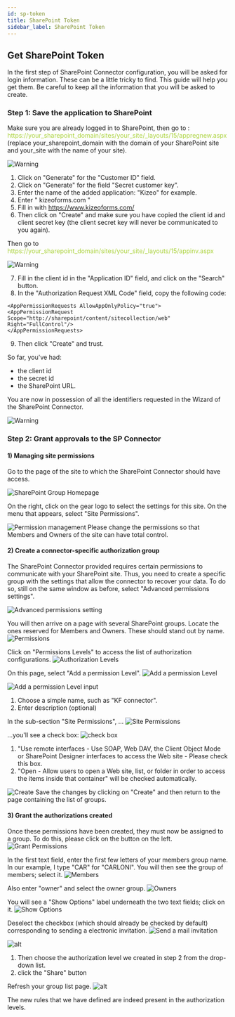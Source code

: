 ```yaml
---
id: sp-token
title: SharePoint Token
sidebar_label: SharePoint Token
---
```


## Get SharePoint Token
In the first step of SharePoint Connector configuration, you will be asked for login information.
These can be a little tricky to find. This guide will help you get them.
Be careful to keep all the information that you will be asked to create. 

### Step 1: Save the application to SharePoint

Make sure you are already logged in to SharePoint, then go to :
<span style="color:#ABD33D">https://<span></span>your_sharepoint_domain/sites/your_site/_layouts/15/appregnew.aspx</span>  
(replace your_sharepoint_domain with the domain of your SharePoint site and your_site with the name of your site).


![Warning][token-01]
1. Click on "Generate" for the "Customer ID" field.
2. Click on "Generate" for the field "Secret customer key". 
3. Enter the name of the added application: "Kizeo" for example.
4. Enter " kizeoforms.com " 
5. Fill in with https://www.kizeoforms.com/
6. Then click on "Create" and make sure you have copied the client id and client secret key (the client secret key will never be communicated to you again). 

Then go to <span style="color:#ABD33D">https://<span></span>your_sharepoint_domain/sites/your_site/_layouts/15/appinv.aspx</span>

![Warning][token-02]

7. Fill in the client id in the "Application ID" field, and click on the "Search" button.
8. In the "Authorization Request XML Code" field, copy the following code:
```
<AppPermissionRequests AllowAppOnlyPolicy="true">
<AppPermissionRequest Scope="http://sharepoint/content/sitecollection/web" Right="FullControl"/>
</AppPermissionRequests> 
```
9. Then click "Create" and trust.

So far, you've had:
- the client id
- the secret id
- the SharePoint URL.
<!-- The tenant id is on this page : <span style="color:#ABD33D">https://<span></span>your_sharepoint_domain/Sites/your_site/_layouts/15/appprincipals.aspx</span> -->

<!-- ![Warning][token-03] -->
<!-- It is after the "@". -->
You are now in possession of all the identifiers requested in the Wizard of the SharePoint Connector.

![Warning][token-04]

### Step 2: Grant approvals to the SP Connector 

#### 1) Managing site permissions
Go to the page of the site to which the SharePoint Connector should have access. 

![SharePoint Group Homepage][token-05]

On the right, click on the gear logo to select the settings for this site.
On the menu that appears, select "Site Permissions". 

![Permission management][token-23]
Please change the permissions so that Members and Owners of the site can have
total control. 

#### 2) Create a connector-specific authorization group 
The SharePoint Connector provided requires certain permissions to communicate with your SharePoint site. Thus, you need to create a specific group with the settings that allow the connector to recover your data.
To do so, still on the same window as before, select "Advanced permissions settings". 

![Advanced permissions setting][token-08]

You will then arrive on a page with several SharePoint groups. Locate the ones reserved for
Members and Owners. These should stand out by name. 
![Permissions][token-09]

Click on "Permissions Levels" to access the list of authorization configurations. 
![Authorization Levels][token-10]

On this page, select "Add a permission Level". 
![Add a permission Level][token-11]

![Add a permission Level input][token-12]

1. Choose a simple name, such as "KF connector". 
2. Enter description (optional)

In the sub-section "Site Permissions", ... 
![Site Permissions][token-13]

...you'll see a check box:
![check box][token-14]

1. "Use remote interfaces - Use SOAP, Web DAV, the Client Object Mode or SharePoint Designer interfaces to access the Web site - Please check this box. 
2. "Open - Allow users to open a Web site, list, or folder in order to access the items inside that container" will be checked automatically. 

![Create][token-15]
Save the changes by clicking on "Create" and then return to the page containing the list of groups. 

#### 3) Grant the authorizations created 
Once these permissions have been created, they must now be assigned to a group. To do this, please click on the button on the left. 
![Grant Permissions][token-16]

In the first text field, enter the first few letters of your members group name. In our example, I type "CAR" for "CARLONI". You will then see the group of members; select it. 
![Members][token-17]

Also enter "owner" and select the owner group. 
![Owners][token-18]

You will see a "Show Options" label underneath the two text fields; click on it. 
![Show Options][token-19]

Deselect the checkbox (which should already be checked by default) corresponding to sending a electronic invitation. 
![Send a mail invitation][token-20]

![alt][token-21]
1. Then choose the authorization level we created in step 2 from the drop-down list.
2. click the "Share" button

Refresh your group list page.
![alt][token-22]

The new rules that we have defined are indeed present in the authorization levels. 


<!-- ************************** -->
<!-- ***** Pictures List ****** --> 
<!-- ************************** -->

[token-01]: /kizeo-forms-documentations/img/sp/en/token-sp-01.png
[token-02]: /kizeo-forms-documentations/img/sp/en/token-sp-02.png
[token-03]: /kizeo-forms-documentations/img/sp/en/token-sp-03.png
[token-04]: /kizeo-forms-documentations/img/sp/en/token-sp-04.png
[token-05]: /kizeo-forms-documentations/img/sp/en/token-sp-05.png
[token-06]: /kizeo-forms-documentations/img/sp/en/token-sp-06.png
[token-07]: /kizeo-forms-documentations/img/sp/en/token-sp-07.png
[token-08]: /kizeo-forms-documentations/img/sp/en/token-sp-08.png
[token-09]: /kizeo-forms-documentations/img/sp/en/token-sp-09.png
[token-10]: /kizeo-forms-documentations/img/sp/en/token-sp-10.png
[token-11]: /kizeo-forms-documentations/img/sp/en/token-sp-11.png
[token-12]: /kizeo-forms-documentations/img/sp/en/token-sp-12.png
[token-13]: /kizeo-forms-documentations/img/sp/en/token-sp-13.png
[token-14]: /kizeo-forms-documentations/img/sp/en/token-sp-14.png
[token-15]: /kizeo-forms-documentations/img/sp/en/token-sp-15.png
[token-16]: /kizeo-forms-documentations/img/sp/en/token-sp-16.png
[token-17]: /kizeo-forms-documentations/img/sp/en/token-sp-17.png
[token-18]: /kizeo-forms-documentations/img/sp/en/token-sp-18.png
[token-19]: /kizeo-forms-documentations/img/sp/en/token-sp-19.png
[token-20]: /kizeo-forms-documentations/img/sp/en/token-sp-20.png
[token-21]: /kizeo-forms-documentations/img/sp/en/token-sp-21.png
[token-22]: /kizeo-forms-documentations/img/sp/en/token-sp-22.png
[token-23]: /kizeo-forms-documentations/img/sp/en/token-sp-23.png
[separator]: /kizeo-forms-documentations/img/sp/en/installen-09.png

